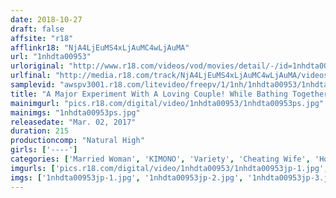 ```yaml
---
date: 2018-10-27
draft: false
affsite: "r18"
afflinkr18: "NjA4LjEuMS4xLjAuMC4wLjAuMA"
url: "1nhdta00953"
urloriginal: "http://www.r18.com/videos/vod/movies/detail/-/id=1nhdta00953"
urlfinal: "http://media.r18.com/track/NjA4LjEuMS4xLjAuMC4wLjAuMA/videos/vod/movies/detail/-/id=1nhdta00953"
samplevid: "awspv3001.r18.com/litevideo/freepv/1/1nh/1nhdta00953/1nhdta00953_dmb_w.mp4"
title: "A Major Experiment With A Loving Couple! While Bathing Together, Even With Her Husband Sitting Right Next To Her, Can This Wife Ignore The Erect Cock Right In Front Of Her!? If She Glances Over 10 Times, She'll Be Punished With A Fuck!"
mainimgurl: "pics.r18.com/digital/video/1nhdta00953/1nhdta00953ps.jpg"
mainimgs: "1nhdta00953ps.jpg"
releasedate: "Mar. 02, 2017"
duration: 215
productioncomp: "Natural High"
girls: ['----']
categories: ['Married Woman', 'KIMONO', 'Variety', 'Cheating Wife', 'Hot Spring', 'Hi-Def']
imgurls: ['pics.r18.com/digital/video/1nhdta00953/1nhdta00953jp-1.jpg', 'pics.r18.com/digital/video/1nhdta00953/1nhdta00953jp-2.jpg', 'pics.r18.com/digital/video/1nhdta00953/1nhdta00953jp-3.jpg', 'pics.r18.com/digital/video/1nhdta00953/1nhdta00953jp-4.jpg', 'pics.r18.com/digital/video/1nhdta00953/1nhdta00953jp-5.jpg', 'pics.r18.com/digital/video/1nhdta00953/1nhdta00953jp-6.jpg', 'pics.r18.com/digital/video/1nhdta00953/1nhdta00953jp-7.jpg', 'pics.r18.com/digital/video/1nhdta00953/1nhdta00953jp-8.jpg', 'pics.r18.com/digital/video/1nhdta00953/1nhdta00953jp-9.jpg', 'pics.r18.com/digital/video/1nhdta00953/1nhdta00953jp-10.jpg', 'pics.r18.com/digital/video/1nhdta00953/1nhdta00953jp-11.jpg', 'pics.r18.com/digital/video/1nhdta00953/1nhdta00953jp-12.jpg', 'pics.r18.com/digital/video/1nhdta00953/1nhdta00953jp-13.jpg', 'pics.r18.com/digital/video/1nhdta00953/1nhdta00953jp-14.jpg', 'pics.r18.com/digital/video/1nhdta00953/1nhdta00953jp-15.jpg', 'pics.r18.com/digital/video/1nhdta00953/1nhdta00953jp-16.jpg', 'pics.r18.com/digital/video/1nhdta00953/1nhdta00953jp-17.jpg', 'pics.r18.com/digital/video/1nhdta00953/1nhdta00953jp-18.jpg', 'pics.r18.com/digital/video/1nhdta00953/1nhdta00953jp-19.jpg', 'pics.r18.com/digital/video/1nhdta00953/1nhdta00953jp-20.jpg']
imgs: ['1nhdta00953jp-1.jpg', '1nhdta00953jp-2.jpg', '1nhdta00953jp-3.jpg', '1nhdta00953jp-4.jpg', '1nhdta00953jp-5.jpg', '1nhdta00953jp-6.jpg', '1nhdta00953jp-7.jpg', '1nhdta00953jp-8.jpg', '1nhdta00953jp-9.jpg', '1nhdta00953jp-10.jpg', '1nhdta00953jp-11.jpg', '1nhdta00953jp-12.jpg', '1nhdta00953jp-13.jpg', '1nhdta00953jp-14.jpg', '1nhdta00953jp-15.jpg', '1nhdta00953jp-16.jpg', '1nhdta00953jp-17.jpg', '1nhdta00953jp-18.jpg', '1nhdta00953jp-19.jpg', '1nhdta00953jp-20.jpg']
---
```

